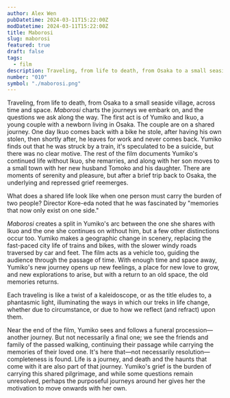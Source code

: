 ```yaml
---
author: Alex Wen
pubDatetime: 2024-03-11T15:22:00Z
modDatetime: 2024-03-11T15:22:00Z
title: Maborosi
slug: maborosi
featured: true
draft: false
tags:
  - film
description: Traveling, from life to death, from Osaka to a small seaside village, across time and space. *Maborosi* charts the journeys we embark on, and the questions we ask along the way.
number: "010"
symbol: "./maborosi.png"
---
```


Traveling, from life to death, from Osaka to a small seaside village, across time and space. _Maborosi_ charts the journeys we embark on, and the questions we ask along the way. The first act is of Yumiko and Ikuo, a young couple with a newborn living in Osaka. The couple are on a shared journey. One day Ikuo comes back with a bike he stole, after having his own stolen, then shortly after, he leaves for work and never comes back. Yumiko finds out that he was struck by a train, it's speculated to be a suicide, but there was no clear motive. The rest of the film documents Yumiko's continued life without Ikuo, she remarries, and along with her son moves to a small town with her new husband Tomoko and his daughter. There are moments of serenity and pleasure, but after a brief trip back to Osaka, the underlying and repressed grief reemerges.

What does a shared life look like when one person must carry the burden of two people? Director Kore-eda noted that he was fascinated by "memories that now only exist on one side."

_Maborosi_ creates a split in Yumiko's arc between the one she shares with Ikuo and the one she continues on without him, but a few other distinctions occur too. Yumiko makes a geographic change in scenery, replacing the fast-paced city life of trains and bikes, with the slower windy roads traversed by car and feet. The film acts as a vehicle too, guiding the audience through the passage of time. With enough time and space away, Yumiko's new journey opens up new feelings, a place for new love to grow, and new explorations to arise, but with a return to an old space, the old memories returns.

Each traveling is like a twist of a kaleidoscope, or as the title eludes to, a phantasmic light, illuminating the ways in which our treks in life change, whether due to circumstance, or due to how we reflect (and refract) upon them.

Near the end of the film, Yumiko sees and follows a funeral procession—another journey. But not necessarily a final one; we see the friends and family of the passed walking, continuing their passage while carrying the memories of their loved one. It's here that—not necessarily resolution—completeness is found. Life is a journey, and death and the haunts that come with it are also part of that journey. Yumiko's grief is the burden of carrying this shared pilgrimage, and while some questions remain unresolved, perhaps the purposeful journeys around her gives her the motivation to move onwards with her own.
